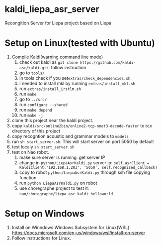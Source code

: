 # kaldi_liepa_asr_server
Recongition Server for Liepa project based on Liepa

# Setup on Linux(tested with Ubuntu)

1. Compile Kaldi(warning command line mode) 
   1. check out kaldi as ```git clone https://github.com/kaldi-asr/kaldi.git```. follow instruction ``` ```
   2. go to ```tools/```
   3. in tools check if you set```extras/check_dependencies.sh```. 
   4. I needed to install mkl by running ```extras/install_mkl.sh```
   5. run ```extras/install_irstlm.sh```
   6. run ```make```
   7. go to ```../src/``` 
   8. run ```configure --shared```
   9. run ```make depend```
   10. run ```make -j```
4. clone this project near the kaldi project.  
3. copy ```kaldi/src/online2bin/online2-tcp-nnet3-decode-faster``` to ```bin``` directory of this project
4. copy recogntion acoustic and grammar models to ```models``` 
5. run ```sh start_server.sh```. This will start server on port 5050 by default
6. test localy ```sh start_server.sh```
7. test on Nao robot. 
   1. make sure server is running. get server IP
   2. change in ```python/LiepaAsrKaldi.py``` server ip: ```self.asrClient = KaldiClient('192.168.1.203', '5050', self.recognized_callback)``` 
   3. copy to robot ```python/LiepaAsrKaldi.py``` through ssh file copying function
   4. run ```python LiepaAsrKaldi.py``` on robot
   5. use choregraphe project to test it: ```nao/choregraphe/liepa_asr_kaldi_helloworld```


# Setup on Windows

1. Install on Winndows Windows Subsystem for Linux(WSL): https://docs.microsoft.com/en-us/windows/wsl/install-on-server
2. Follow instructions for Linux.
